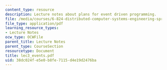 ```yaml
---
content_type: resource
description: Lecture notes about plans for event driven programming.
file: /media/courses/6-824-distributed-computer-systems-engineering-spring-2006/38dc024fe5e0b8fe7115d4e19d2476ba_lec3_events.pdf
file_type: application/pdf
learning_resource_types:
- Lecture Notes
ocw_type: OCWFile
parent_title: Lecture Notes
parent_type: CourseSection
resourcetype: Document
title: lec3_events.pdf
uid: 38dc024f-e5e0-b8fe-7115-d4e19d2476ba
---
```

